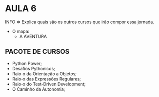 # AULA 6

INFO => Explica quais são os outros cursos que irão compor essa jornada.

- O mapa:
  - A AVENTURA

## PACOTE DE CURSOS

- Python Power;
- Desafios Pythonicos;
- Raio-x da Orientação a Objetos;
- Raio-x das Expressões Regulares;
- Raio-x do Test-Driven Development;
- O Caminho da Autonomia;
